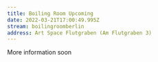 ```yaml
---
title: Boiling Room Upcoming
date: 2022-03-21T17:00:49.995Z
stream: boilingroomberlin
address: Art Space Flutgraben (Am Flutgraben 3)
---
```

More information soon